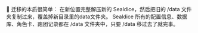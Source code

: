 🧠 迁移的本质很简单：
在新位置完整解压新的 Sealdice，然后把旧的 /data 文件夹复制过来，覆盖掉新目录里的data文件夹。
Sealdice 所有的配置信息、数据库、角色卡、跑团记录都在 /data 文件夹中，只要 /data 移过去了就完事。